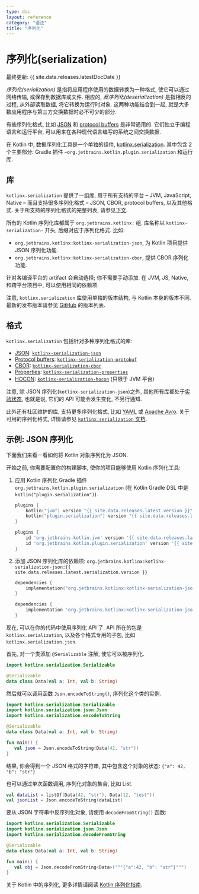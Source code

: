 ```yaml
---
type: doc
layout: reference
category: "语法"
title: "序列化"
---
```


# 序列化(serialization)

最终更新: {{ site.data.releases.latestDocDate }}

_序列化(serialization)_ 是指将应用程序使用的数据转换为一种格式, 使它可以通过网络传输, 或保存到数据库或文件.
相应的, _反序列化(deserialization)_ 是指相反的过程, 从外部读取数据, 将它转换为运行时对象.
这两种功能结合到一起, 就是大多数应用程序与第三方交换数据时必不可少的部分.

有些序列化格式, 比如
[JSON](https://www.json.org/json-en.html)
和
[protocol buffers](https://developers.google.com/protocol-buffers)
是非常通用的.
它们独立于编程语言和运行平台, 可以用来在各种现代语言编写的系统之间交换数据.

在 Kotlin 中, 数据序列化工具是一个单独的组件,
[kotlinx.serialization](https://github.com/Kotlin/kotlinx.serialization).
其中包含 2 个主要部分: Gradle 插件 –`org.jetbrains.kotlin.plugin.serialization` 和运行库.

## 库

`kotlinx.serialization` 提供了一组库, 用于所有支持的平台 – JVM, JavaScript, Native –
而且支持很多序列化格式 – JSON, CBOR, protocol buffers, 以及其他格式.
关于所支持的序列化格式的完整列表, 请参见[下文](#formats).

所有的 Kotlin 序列化库都属于 `org.jetbrains.kotlinx:` 组.
库名称以 `kotlinx-serialization-` 开头, 后缀对应于序列化格式.
比如:
* `org.jetbrains.kotlinx:kotlinx-serialization-json`,
  为 Kotlin 项目提供 JSON 序列化功能.
* `org.jetbrains.kotlinx:kotlinx-serialization-cbor`,
  提供 CBOR 序列化功能.

针对各编译平台的 artifact 会自动选择; 你不需要手动添加.
在 JVM, JS, Native, 和跨平台项目中, 可以使用相同的依赖项.


注意, `kotlinx.serialization` 库使用单独的版本结构, 与 Kotlin 本身的版本不同.
最新的发布版本请参见
[GitHub](https://github.com/Kotlin/kotlinx.serialization/releases)
的版本列表.

## 格式

`kotlinx.serialization` 包括针对多种序列化格式的库:

* [JSON](https://www.json.org/):
  [`kotlinx-serialization-json`](https://github.com/Kotlin/kotlinx.serialization/blob/master/formats/README.md#json)
* [Protocol buffers](https://developers.google.com/protocol-buffers):
  [`kotlinx-serialization-protobuf`](https://github.com/Kotlin/kotlinx.serialization/blob/master/formats/README.md#protobuf)
* [CBOR](https://cbor.io/):
  [`kotlinx-serialization-cbor`](https://github.com/Kotlin/kotlinx.serialization/blob/master/formats/README.md#cbor)
* [Properties](https://en.wikipedia.org/wiki/.properties):
  [`kotlinx-serialization-properties`](https://github.com/Kotlin/kotlinx.serialization/blob/master/formats/README.md#properties)
* [HOCON](https://github.com/lightbend/config/blob/master/HOCON.md):
  [`kotlinx-serialization-hocon`](https://github.com/Kotlin/kotlinx.serialization/blob/master/formats/README.md#hocon) (只限于 JVM 平台)

注意, 除 JSON 序列化(`kotlinx-serialization-json`)之外, 其他所有库都处于[实验状态](components-stability.html),
也就是说, 它们的 API 可能会发生变化, 不另行通知.

此外还有社区维护的库, 支持更多序列化格式, 比如 [YAML](https://yaml.org/) 或 [Apache Avro](https://avro.apache.org/).
关于可用的序列化格式, 详情请参见 [`kotlinx.serialization` 文档](https://github.com/Kotlin/kotlinx.serialization/blob/master/formats/README.md).

## 示例: JSON 序列化

下面我们来看一看如何将 Kotlin 对象序列化为 JSON.

开始之前, 你需要配置你的构建脚本, 使你的项目能够使用 Kotlin 序列化工具:

1. 应用 Kotlin 序列化 Gradle 插件 `org.jetbrains.kotlin.plugin.serialization`
(在 Kotlin Gradle DSL 中是 `kotlin("plugin.serialization")`).

    <div class="multi-language-sample" data-lang="kotlin">
    <div class="sample" markdown="1" theme="idea" mode='kotlin' data-highlight-only>

    ```kotlin
    plugins {
        kotlin("jvm") version "{{ site.data.releases.latest.version }}"
        kotlin("plugin.serialization") version "{{ site.data.releases.latest.version }}"
    }
    ```

    </div>
    </div>

    <div class="multi-language-sample" data-lang="groovy">
    <div class="sample" markdown="1" theme="idea" mode='groovy'>

    ```groovy
    plugins {
        id 'org.jetbrains.kotlin.jvm' version '{{ site.data.releases.latest.version }}'
        id 'org.jetbrains.kotlin.plugin.serialization' version '{{ site.data.releases.latest.version }}'  
    }
    ```

    </div>
    </div>

2. 添加 JSON 序列化库的依赖项:
`org.jetbrains.kotlinx:kotlinx-serialization-json:{{ site.data.releases.latest.serialization.version }}`

    <div class="multi-language-sample" data-lang="kotlin">
    <div class="sample" markdown="1" theme="idea" mode='kotlin' data-highlight-only>

    ```kotlin
    dependencies {
        implementation("org.jetbrains.kotlinx:kotlinx-serialization-json:{{ site.data.releases.latest.serialization.version }}")
    }
    ```

    </div>
    </div>

    <div class="multi-language-sample" data-lang="groovy">
    <div class="sample" markdown="1" theme="idea" mode='groovy'>

    ```groovy
    dependencies {
        implementation 'org.jetbrains.kotlinx:kotlinx-serialization-json:{{ site.data.releases.latest.serialization.version }}'
    }
    ```

    </div>
    </div>

现在, 可以在你的代码中使用序列化 API 了.
API 所在的包是 `kotlinx.serialization`, 以及各个格式专用的子包, 比如 `kotlinx.serialization.json`.

首先, 对一个类添加 `@Serializable` 注解, 使它可以被序列化.

```kotlin
import kotlinx.serialization.Serializable

@Serializable
data class Data(val a: Int, val b: String)
```

然后就可以调用函数 `Json.encodeToString()`, 序列化这个类的实例.

```kotlin
import kotlinx.serialization.Serializable
import kotlinx.serialization.json.Json
import kotlinx.serialization.encodeToString

@Serializable
data class Data(val a: Int, val b: String)

fun main() {
   val json = Json.encodeToString(Data(42, "str"))
}
```

结果, 你会得到一个 JSON 格式的字符串, 其中包含这个对象的状态: `{"a": 42, "b": "str"}`

也可以通过单次函数调用, 序列化对象的集合, 比如 List.

```kotlin
val dataList = listOf(Data(42, "str"), Data(12, "test"))
val jsonList = Json.encodeToString(dataList)
```

要从 JSON 字符串中反序列化对象, 请使用 `decodeFromString()` 函数:

```kotlin
import kotlinx.serialization.Serializable
import kotlinx.serialization.json.Json
import kotlinx.serialization.decodeFromString

@Serializable
data class Data(val a: Int, val b: String)

fun main() {
   val obj = Json.decodeFromString<Data>("""{"a":42, "b": "str"}""")
}
```

关于 Kotlin 中的序列化, 更多详情请阅读
[Kotlin 序列化指南](https://github.com/Kotlin/kotlinx.serialization/blob/master/docs/serialization-guide.md).
